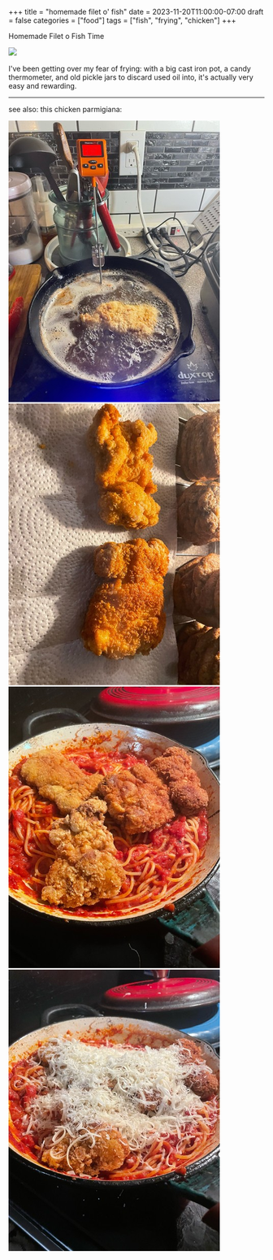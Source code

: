 +++
title = "homemade filet o' fish"
date = 2023-11-20T11:00:00-07:00
draft = false
categories = ["food"]
tags = ["fish", "frying", "chicken"]
+++

Homemade Filet o Fish Time

![](./filet_o_fish.png)

I've been getting over my fear of frying: with a big cast iron pot, a candy thermometer,
and old pickle jars to discard used oil into, it's actually very easy and rewarding.

-----

see also: this chicken parmigiana:

![](./parmigiana.png)
![](./parmigiana-2.png)
![](./parmigiana-3.png)
![](./parmigiana-4.png)
